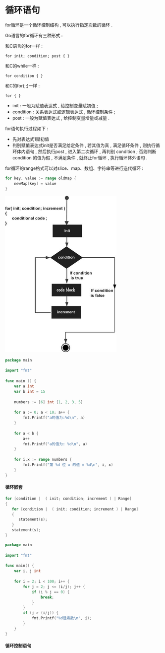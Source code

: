 # 循环语句

for循环是一个循环控制结构 , 可以执行指定次数的循环 .

Go语言的for循环有三种形式 :

和C语言的for一样 :

```
for init; condition; post { }
```

和C的while一样 :

```
for condition { }
```

和C的for\(;;\)一样 :

```
for { }
```

* init : 一般为赋值表达式 , 给控制变量赋初值 ; 
* condition : 关系表达式或逻辑表达式 , 循环控制条件 ; 
* post : 一般为赋值表达式 , 给控制变量增量或减量 . 

for语句执行过程如下 :

* 先对表达式1赋初值
* 判别赋值表达式init是否满足给定条件 , 若其值为真 , 满足循环条件 , 则执行循环体内语句 , 然后执行post , 进入第二次循环 , 再判别 condition ; 否则判断 condition 的值为假 , 不满足条件 , 就终止for循环 , 执行循环体外语句 . 

for循环的range格式可以对slice、map、数组、字符串等进行迭代循环 :

```go
for key, value := range oldMap {
    newMap[key] = value
}
```

![](/assets/go-for.png)

```go
package main

import "fmt"

func main () {
    var a int
    var b int = 15

    numbers := [6] int {1, 2, 3, 5}

    for a := 0; a < 10; a++ {
        fmt.Printf("a的值为:%d\n", a)
    }

    for a < b {
        a++
        fmt.Printf("a的值为: %d\n", a)
    }

    for i,x := range numbers {
        fmt.Printf("第 %d 位 x 的值 = %d\n", i, x)
    }
}
```

#### 循环嵌套

```go
for [condition |  ( init; condition; increment ) | Range]
{
   for [condition |  ( init; condition; increment ) | Range]
   {
      statement(s);
   }
   statement(s);
}
```

```go
package main

import "fmt"

func main() {
    var i, j int

    for i = 2; i < 100; i++ {
        for j = 2; j <= (i/j); j++ {
            if (i % j == 0) {
                break;
            }
        }
        if (j > (i/j)) {
            fmt.Printf("%d是素数\n", i);
        }
    }
}
```

#### 循环控制语句



